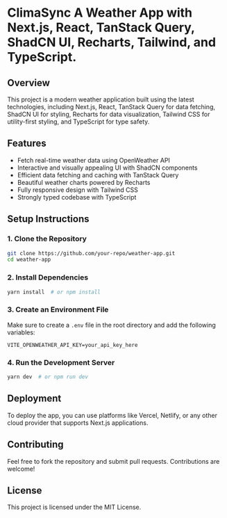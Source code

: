 # ClimaSync A Weather App with Next.js, React, TanStack Query, ShadCN UI, Recharts, Tailwind, and TypeScript.

## Overview
This project is a modern weather application built using the latest technologies, including Next.js, React, TanStack Query for data fetching, ShadCN UI for styling, Recharts for data visualization, Tailwind CSS for utility-first styling, and TypeScript for type safety.

## Features
- Fetch real-time weather data using OpenWeather API
- Interactive and visually appealing UI with ShadCN components
- Efficient data fetching and caching with TanStack Query
- Beautiful weather charts powered by Recharts
- Fully responsive design with Tailwind CSS
- Strongly typed codebase with TypeScript

## Setup Instructions

### 1. Clone the Repository
```sh
git clone https://github.com/your-repo/weather-app.git
cd weather-app
```

### 2. Install Dependencies
```sh
yarn install  # or npm install
```

### 3. Create an Environment File
Make sure to create a `.env` file in the root directory and add the following variables:
```env
VITE_OPENWEATHER_API_KEY=your_api_key_here
```

### 4. Run the Development Server
```sh
yarn dev  # or npm run dev
```

## Deployment
To deploy the app, you can use platforms like Vercel, Netlify, or any other cloud provider that supports Next.js applications.

## Contributing
Feel free to fork the repository and submit pull requests. Contributions are welcome!

## License
This project is licensed under the MIT License.

